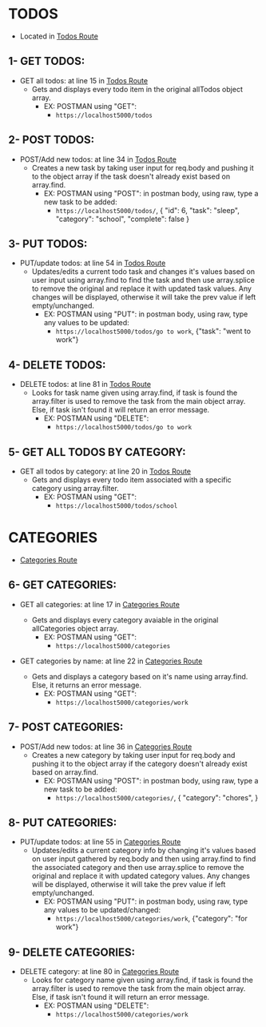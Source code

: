 # TODOS
* Located in [Todos Route](https://github.com/maggiemcc/todo-nodejs-api/blob/master/routes/todos.js)

## 1- GET TODOS:
- GET all todos: at line 15 in [Todos Route](https://github.com/maggiemcc/todo-nodejs-api/blob/master/routes/todos.js)
     * Gets and displays every todo item in the original allTodos object array.
        * EX: POSTMAN using "GET":
            - `https://localhost5000/todos`
   

## 2- POST TODOS:
- POST/Add new todos: at line 34 in [Todos Route](https://github.com/maggiemcc/todo-nodejs-api/blob/master/routes/todos.js)
     * Creates a new task by taking user input for req.body and pushing it to the object array if the task doesn't already exist based on array.find.
        * EX: POSTMAN using "POST": in postman body, using raw, type a new task to be added:
            - `https://localhost5000/todos/`,
            {
                "id": 6,
                "task": "sleep",
                "category": "school",
                "complete": false
            }


## 3- PUT TODOS:
- PUT/update todos: at line 54 in [Todos Route](https://github.com/maggiemcc/todo-nodejs-api/blob/master/routes/todos.js)
    * Updates/edits a current todo task and changes it's values based on user input using array.find to find the task and then use array.splice to remove the original and replace it with updated task values. Any changes will be displayed, otherwise it will take the prev value if left empty/unchanged.
        * EX: POSTMAN using "PUT": in postman body, using raw, type any values to be updated:
            - `https://localhost5000/todos/go to work`, {"task": "went to work"}

## 4- DELETE TODOS:
- DELETE todos: at line 81 in [Todos Route](https://github.com/maggiemcc/todo-nodejs-api/blob/master/routes/todos.js)
    * Looks for task name given using array.find, if task is found the array.filter is used to remove the task from the main object array. Else, if task isn't found it will return an error message.
        * EX: POSTMAN using "DELETE":
            - `https://localhost5000/todos/go to work`

## 5- GET ALL TODOS BY CATEGORY:
- GET all todos by category: at line 20 in [Todos Route](https://github.com/maggiemcc/todo-nodejs-api/blob/master/routes/todos.js)
     * Gets and displays every todo item associated with a specific category using array.filter.
        * EX: POSTMAN using "GET":
            - `https://localhost5000/todos/school`



# CATEGORIES
* [Categories Route](https://github.com/maggiemcc/todo-nodejs-api/blob/master/routes/categories.js)

## 6- GET CATEGORIES:
- GET all categories: at line 17 in [Categories Route](https://github.com/maggiemcc/todo-nodejs-api/blob/master/routes/categories.js)
     * Gets and displays every category avaiable in the original allCategories object array.
        * EX: POSTMAN using "GET":
            - `https://localhost5000/categories`

- GET categories by name: at line 22 in [Categories Route](https://github.com/maggiemcc/todo-nodejs-api/blob/master/routes/categories.js)
     * Gets and displays a category based on it's name using array.find. Else, it returns an error message.
        * EX: POSTMAN using "GET":
            - `https://localhost5000/categories/work`

## 7- POST CATEGORIES:
- POST/Add new todos: at line 36 in [Categories Route](https://github.com/maggiemcc/todo-nodejs-api/blob/master/routes/categories.js)
     * Creates a new category by taking user input for req.body and pushing it to the object array if the category doesn't already exist based on array.find.
        * EX: POSTMAN using "POST": in postman body, using raw, type a new task to be added:
            - `https://localhost5000/categories/`,
            {
                "category": "chores",
            }

## 8- PUT CATEGORIES:
- PUT/update todos: at line 55 in [Categories Route](https://github.com/maggiemcc/todo-nodejs-api/blob/master/routes/categories.js)
    * Updates/edits a current category info by changing it's values based on user input gathered by req.body and then using array.find to find the associated category and then use array.splice to remove the original and replace it with updated category values. Any changes will be displayed, otherwise it will take the prev value if left empty/unchanged.
        * EX: POSTMAN using "PUT": in postman body, using raw, type any values to be updated/changed:
            - `https://localhost5000/categories/work`, {"category": "for work"}

## 9- DELETE CATEGORIES:
- DELETE category: at line 80 in [Categories Route](https://github.com/maggiemcc/todo-nodejs-api/blob/master/routes/categories.js)
    * Looks for category name given using array.find, if task is found the array.filter is used to remove the task from the main object array. Else, if task isn't found it will return an error message.
        * EX: POSTMAN using "DELETE":
            - `https://localhost5000/categories/work`
